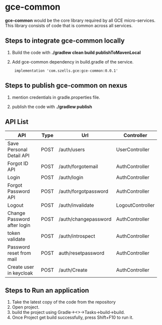 # **gce-common**

**gce-common** would be the core library required by all GCE micro-services.
This library consists of code that is common across all services.  



## Steps to integrate gce-common locally

1. Build the code with **./gradlew clean build publishToMavenLocal**

2. Add gce-common dependency in build.gradle of the service.
        
        implementation 'com.szells.gce:gce-common:0.0.1'

## Steps to publish gce-common on nexus

1. mention credentials in gradle.properties file.

2. publish the code with **./gradlew publish**

## API List
| API	| Type	| Url					| Controller|
| ----	| ---	| --					| ----------|
| Save Personal Detail API| POST| /auth/users| UserController|
| Forgot ID API| POST| /auth/forgotemail| AuthController|
| Login| POST| /auth/login| AuthController|
| Forgot Password API| POST| /auth/forgotpassword| AuthController|
| Logout| POST| /auth/invalidate| LogoutController|
| Change Password after login| POST| /auth/changepassword| AuthController|
| token validate| POST| /auth/introspect| AuthController|
| Password reset from mail| POST| auth/resetpassword| AuthController|
| Create user in keycloak| POST| /auth/Create| AuthController|

## Steps to Run an application
1. Take the latest copy of the code from the repository
2. Open project.
3. build the project using Gradle-><<Project>>->Tasks->build->build.
4. Once Project get build successfully, press Shift+F10 to run it.


